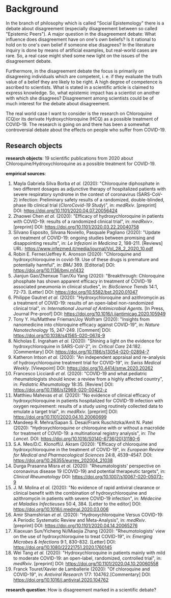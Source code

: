 # Background

In the branch of philosophy which is called "Social Epistemology" there is a debate about disagreement (especially disagreement between so called "Epistemic Peers"). A major question in the disagreement debate: What influence does disagreement have on one's own beliefs? Is it rational to hold on to one's own belief if someone else disagrees? In the literature inquiry is done by means of artificial examples, but real-world cases are rare. So, a real case might shed some new light on the issues of the disagreement debate.

Furthermore, in the disagreement debate the focus is primarily on disagreeing individuals which are competent, i. e. if they evaluate the truth value of a belief they are likely to be right. A high degree of competence is ascribed to scientists. What is stated in a scientific article is claimed to express knowledge. So, what epistemic impact has a scientist on another with which she disagrees?  Disagreement among scientists could be of much interest for the debate about disagreement.

The real world case I want to consider is the research on Chloroquine (CQ)or its derivate Hydroxychloroquine (HCQ) as a possible treatment of COVID-19. The research is going on and there has been a somewhat controversial debate about the effects on people who suffer from COVID-19.

## Research objects

**research objects**: 19 scientific publications from 2020 about Chloroquine/Hydroxychloroquine as a possible treatment for COVID-19.

**empirical sources**:

1. Mayla Gabriela Silva Borba *et al.* (2020): "Chloroquine diphosphate in two different dosages as adjunctive therapy of hospitalized patients with severe respiratory syndrome in the context of coronavirus (SARS-CoV-2) infection: Preliminary safety results of a randomized, double-blinded, phase IIb clinical trial (*CloroCovid-19 Study*)", in: *medRxiv*. [preprint]
   DOI: https://doi.org/10.1101/2020.04.07.20056424
2. Zhaowei Chen *et al.* (2020): "Efficacy of hydroxychloroquine in patients with COVID-19: results of a randomized clinical trial", in: *medRxiv*>. [preprint]
   DOI: https://doi.org/10.1101/2020.03.22.20040758
3. Silvano Esposito, Silvana Noviello, Pasquale Pagliano (2020): "Update on treatment of COVID-19: ongoing studies between promising and disappointing results", in: *Le Infezioni in Medicina* 2, 198-211. [Reviews]
   URL: https://www.infezmed.it/media/journal/Vol_28_2_2020_10.pdf
4. Robin E. Ferner/Jeffrey K. Aronson (2020): "Chloroquine and hydroxychloroquine in covid-19. Use of these drugs is premature and potentially harmful", in: *BMJ* 369. [Editorial]
   DOI: https://doi.org/10.1136/bmj.m1432
5. Jianjun Gao/Zhenxue Tian/Xu Yang (2020): "Breakthrough: Chloroquine phosphate has shown apparent efficacy in treatment of COVID-19 associated pneumonia in clinical studies", in: *BioScience Trends* 14:1, 72-73. [Letter]
   DOI: https://doi.org/10.5582/bst.2020.01047
6. Philippe Gautret *et al.* (2020): "Hydroxychloroquine and azithromycin as a treatment of COVID-19: results of an open-label non-randomized clinical trial", in:
   *International Journal of Antimicrobial Agents*. [In Press, Journal Pre-proof]
   DOI: https://doi.org/10.1016/j.ijantimicag.2020.105949
7. Tony Y. Hu/Matthew Frieman/Joy Wolfram (2020): "Insights from nanomedicine into chloroquine efficacy against COVID-19", in: *Nature Nanotechnology* 15, 247-249. [Comment]
   DOI: https://doi.org/10.1038/s41565-020-0674-9
8. Nicholas E. Ingraham *et al.* (2020): "Shining a light on the evidence for hydroxychloroquine in SARS-CoV-2", in: *Critical Care* 24:182. [Commentary]
   DOI: https://doi.org/10.1186/s13054-020-02894-7
9. Katheron Intson *et al.* (2020): "An independent appraisal and re-analysis of hydroxychloroquine treatment trial for COVID-19", in: *Swiss Medical Weekly*. [Viewpoint]
   DOI:  https://doi.org/10.4414/smw.2020.20262
10. Francesco Licciardi *et al.* (2020): "COVID-19 and what pediatric rheumatologists should know: a review from a highly affected country", in: *Pediatric Rheumatology* 18:35. [Review]
    DOI: https://doi.org/10.1186/s12969-020-00422-z
11. Matthieu Mahevas *et al.* (2020): "No evidence of clinical efficacy of hydroxychloroquine in patients hospitalized for COVID-19 infection with oxygen requirement: results of a study using routinely collected data to emulate a target trial", in: *medRxiv*. [preprint]
    DOI: https://doi.org/10.1101/2020.04.10.20060699
12. Mandeep R. Mehra/Sapan S. Desai/Frank Ruschitzka/Amit N. Patel (2020): "Hydroxychloroquine or chloroquine with or without a macrolide for treatment of COVID-19: a multinational registry analysis", in: *The Lancet*.
    DOI: https://doi.org/10.1016/S0140-6736(20)31180-6
13. S.A. Meo/D.C. Klonoff/J. Akram (2020): "Efficacy of chloroquine and hydroxychloroquine in the treatment of COVID-19", in: *European Review for Medical and Pharmacological Sciences* 24:8, 4539-4547.
    DOI: https://doi.org/10.26355/eurrev_202004_21038
14. Durga Prasanna Misra *et al.* (2020): "Rheumatologists' perspective on coronavirus disease 19 (COVID-19) and potential therapeutic targets", in: *Clinical Rheumatology*
    DOI: https://doi.org/10.1007/s10067-020-05073-9
15. J. M. Molina *et al.* (2020): "No evidence of rapid antiviral clearance or clinical benefit with the combination of hydroxychloroquine and azithromycin in patients with severe COVID-19 infection", in: *Médecine et Maladies Infectieuses* 50:4, 384. [Letter to the editor]
    DOI: https://doi.org/10.1016/j.medmal.2020.03.006
16. Amir Shamshirian *et al.* (2020): "Hydroxychloroquine Versus COVID-19: A Periodic Systematic Review and Meta-Analysis", in: *medRxiv*. [preprint]
    DOI: https://doi.org/10.1101/2020.04.14.20065276
17. Xiaoxuan Sun/Yicheng Ni/Miaojia Zhang (2020): "Rheumotologists' view on the use of hydroxychloroquine to treat COVID-19", in: *Emerging Microbes & Infections* 9:1, 830-832. [Letter]
    DOI: https://doi.org/10.1080/22221751.2020.1760145
18. Wei Tang *et al.* (2020): "Hydroxychloroquine in patients mainly with mild to moderate COVID-19: an open-label, randomized, controlled trial", in: *medRxiv*. [preprint]
    DOI: https://doi.org/10.1101/2020.04.10.20060558
19. Franck Touret/Xavier de Lamballerie (2020): "Of chloroquine and COVID-19", in: *Antiviral Research* 177: 104762.[Commentary]
    DOI: https://doi.org/10.1016/j.antiviral.2020.104762



**research question**: How is disagreement marked in a scientific debate?

